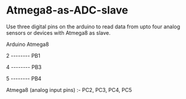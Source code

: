 Atmega8-as-ADC-slave
================================

Use three digital pins on the arduino to read data from upto four analog sensors or devices with Atmega8 as slave.


Arduino               Atmega8

  2       --------      PB1
  
  4       --------      PB3
  
  5       --------      PB4 
  
  
Atmega8 (analog input pins) :-  PC2, PC3, PC4, PC5 
